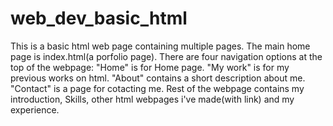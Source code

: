 # web_dev_basic_html
This is a basic html web page containing multiple pages.
The main home page is index.html(a porfolio page). There are four navigation options at the top of the webpage: 
"Home" is for Home page.
"My work" is for my previous works on html.
"About" contains a short description about me.\
"Contact" is a page for cotacting me.
Rest of the webpage contains my introduction, Skills, other html webpages i've made(with link) and my experience. 
